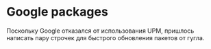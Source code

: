 Google packages
==================

Поскольку Google отказался от использования UPM, пришлось написать пару строчек для быстрого обновления пакетов от гугла.
